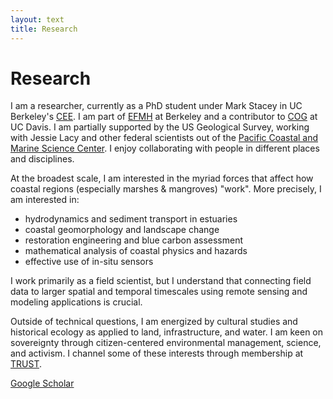 ```yaml
---
layout: text
title: Research
---
```


# Research

I am a researcher, currently as a PhD student under Mark Stacey in UC Berkeley's <a href="https://ce.berkeley.edu/">CEE</a>. I am part of <a href="http://efmh.berkeley.edu/efmhgroup/about.html">EFMH</a> at Berkeley and a contributor to <a href="https://largier.sf.ucdavis.edu">COG</a> at UC Davis. I am partially supported by the US Geological Survey, working with Jessie Lacy and other federal scientists out of the <a href="https://www.usgs.gov/centers/pcmsc">Pacific Coastal and Marine Science Center</a>. I enjoy collaborating with people in different places and disciplines. 

At the broadest scale, I am interested in the myriad forces that affect how coastal regions (especially marshes & mangroves) "work". More precisely, I am interested in:

- hydrodynamics and sediment transport in estuaries
- coastal geomorphology and landscape change
- restoration engineering and blue carbon assessment
- mathematical analysis of coastal physics and hazards
- effective use of in-situ sensors 

I work primarily as a field scientist, but I understand that connecting field data to larger spatial and temporal timescales using remote sensing and modeling applications is crucial. 

Outside of technical questions, I am energized by cultural studies and historical ecology as applied to land, infrastructure, and water. I am keen on sovereignty through citizen-centered environmental management, science, and activism. I channel some of these interests through membership at <a href="https://trust.support/">TRUST</a>.

[Google Scholar](https://scholar.google.com/citations?user=1xjkTv0AAAAJ&hl=en&oi=ao)
